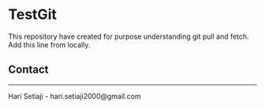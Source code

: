# TestGit

This repository have created for purpose understanding git pull and fetch.
Add this line from locally.

## Contact
<hr>
Hari Setiaji - hari.setiaji2000@gmail.com

